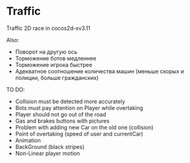 # Traffic
Traffic 2D race in cocos2d-xv3.11

Also:
  - Поворот на другую ось
  - Торможение ботов медленнее
  - Торможение игрока быстрее
  - Адекватное соотношение количества машин (меньше скорых и полиции, больше гражданских)

TO DO:
  - Collision must be detected more accurately
  - Bots must pay attention on Player while overtaking
  - Player should not go out of the road
  - Gas and brakes buttons with pictures
  - Problem with adding new Car on the old one (collision)
  - Point of overtaking (speed of user and currentCar)
  - Animation
  - BackGround (black stripes)
  - Non-Linear player motion
